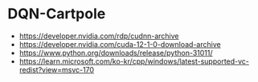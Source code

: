 # DQN-Cartpole
- https://developer.nvidia.com/rdp/cudnn-archive
- https://developer.nvidia.com/cuda-12-1-0-download-archive
- https://www.python.org/downloads/release/python-31011/
- https://learn.microsoft.com/ko-kr/cpp/windows/latest-supported-vc-redist?view=msvc-170
